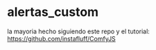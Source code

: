 # alertas_custom

la mayoria hecho siguiendo este repo y el tutorial:
https://github.com/instafluff/ComfyJS
